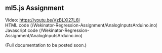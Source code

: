 ## ml5.js Assignment  
Video: https://youtu.be/VzBLXI27L6I  
HTML code (/Wekinator-Regression-Assignment/AnalogInputsArduino.ino)  
Javascript code (/Wekinator-Regression-Assignment/AnalogInputsArduino.ino)  
    
(Full documentation to be posted soon.)
